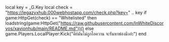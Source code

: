 local key = _G.Key
local check = "https://legazyxhub.000webhostapp.com/check.php?key=" .. key
if game:HttpGet(check) == "Whitelisted" then
loadstring(game:HttpGet("https://raw.githubusercontent.com/InWhiteDiscorvos/xavionhub/main/README.md"))()
else
game.Players.LocalPlayer:Kick("คีย์มันไม่ถูกไอควาน จะรันหาพ่องมึงอ่ะ")
end
